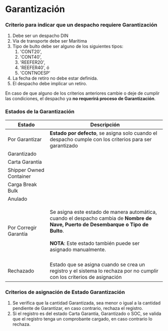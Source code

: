 # Garantización

### Criterio para indicar que un despacho requiere Garantización

1. Debe ser un despacho DIN
2. Vía de transporte debe ser Marítima
3. Tipo de bulto debe ser alguno de los siguientes tipos:
   1. &#x20;'CONT20',&#x20;
   2. 'CONT40',&#x20;
   3. 'REEFER20',&#x20;
   4. 'REEFER40', ó
   5. 'CONTNOESP'
4. La fecha de retiro no debe estar definida.
5. El despacho debe implicar un retiro.

En caso de que alguno de los criterios anteriores cambie o deje de cumplir las condiciones, el despacho ya **no requerirá proceso de Garantización**.

### Estados de la Garantización

| Estado                  | Descripción                                                                                                                                                                                                                                |
| ----------------------- | ------------------------------------------------------------------------------------------------------------------------------------------------------------------------------------------------------------------------------------------ |
| Por Garantizar          | **Estado por defecto**, se asigna solo cuando el despacho cumple con los criterios para ser garantizado                                                                                                                                    |
| Garantizado             |                                                                                                                                                                                                                                            |
| Carta Garantía          |                                                                                                                                                                                                                                            |
| Shipper Owned Container |                                                                                                                                                                                                                                            |
| Carga Break Bulk        |                                                                                                                                                                                                                                            |
| Anulado                 |                                                                                                                                                                                                                                            |
| Por Corregir Garantía   | <p>Se asigna este estado de manera automática, cuando el despacho cambia de <strong>Nombre de Nave, Puerto de Desembarque o Tipo de Bulto</strong>. <br><br><strong>NOTA</strong>: Este estado también puede ser asignado manualmente.</p> |
|                         |                                                                                                                                                                                                                                            |
| Rechazado               | Estado que se asigna cuando se crea un registro y el sistema lo rechaza por no cumplir con los criterios de asignación                                                                                                                     |

### Criterios de asignación de Estado Garantización

1. Se verifica que la cantidad Garantizada, sea menor o igual a la cantidad pendiente de Garantizar, en caso contrario, rechaza el registro.
2. Si el registro es del estado Carta Garantía, Garantizado o SOC, se valida que el registro tenga un comprobante cargado, en caso contrario lo rechaza.

